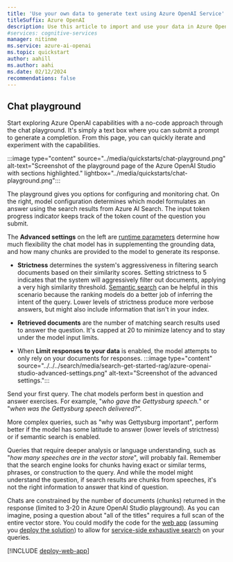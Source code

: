 ```yaml
---
title: 'Use your own data to generate text using Azure OpenAI Service'
titleSuffix: Azure OpenAI
description: Use this article to import and use your data in Azure OpenAI.
#services: cognitive-services
manager: nitinme
ms.service: azure-ai-openai
ms.topic: quickstart
author: aahill
ms.author: aahi
ms.date: 02/12/2024
recommendations: false
---
```


## Chat playground

Start exploring Azure OpenAI capabilities with a no-code approach through the chat playground. It's simply a text box where you can submit a prompt to generate a completion. From this page, you can quickly iterate and experiment with the capabilities. 

:::image type="content" source="../media/quickstarts/chat-playground.png" alt-text="Screenshot of the playground page of the Azure OpenAI Studio with sections highlighted." lightbox="../media/quickstarts/chat-playground.png":::


The playground gives you options for configuring and monitoring chat. On the right, model configuration determines which model formulates an answer using the search results from Azure AI Search. The input token progress indicator keeps track of the token count of the question you submit.

The **Advanced settings** on the left are [runtime parameters](../concepts/use-your-data.md#runtime-parameters) determine how much flexibility the chat model has in supplementing the grounding data, and how many chunks are provided to the model to generate its response. 

- **Strictness** determines the system's aggressiveness in filtering search documents based on their similarity scores. Setting strictness to 5 indicates that the system will aggressively filter out documents, applying a very high similarity threshold. [Semantic search](../concepts/use-your-data.md#search-types) can be helpful in this scenario because the ranking models do a better job of inferring the intent of the query. Lower levels of strictness produce more verbose answers, but might also include information that isn't in your index.

- **Retrieved documents** are the number of matching search results used to answer the question. It's capped at 20 to minimize latency and to stay under the model input limits.

- When **Limit responses to your data** is enabled, the model attempts to only rely on your documents for responses.
:::image type="content" source="../../../search/media/search-get-started-rag/azure-openai-studio-advanced-settings.png" alt-text="Screenshot of the advanced settings.":::

Send your first query. The chat models perform best in question and answer exercises. For example, "*who gave the Gettysburg speech.*" or "*when was the Gettysburg speech delivered?*".

More complex queries, such as "why was Gettysburg important", perform better if the model has some latitude to answer (lower levels of strictness) or if semantic search is enabled.

Queries that require deeper analysis or language understanding, such as "*how many speeches are in the vector store*", will probably fail. Remember that the search engine looks for chunks having exact or similar terms, phrases, or construction to the query. And while the model might understand the question, if search results are chunks from speeches, it's not the right information to answer that kind of question.

Chats are constrained by the number of documents (chunks) returned in the response (limited to 3-20 in Azure OpenAI Studio playground). As you can imagine, posing a question about "all of the titles" requires a full scan of the entire vector store. You could modify the code for the [web app](#deploy-your-model) (assuming you [deploy the solution](#deploy-your-model)) to allow for [service-side exhaustive search](/azure/search/vector-search-how-to-create-index#add-a-vector-search-configuration) on your queries.

<!--You can experiment with the configuration settings such as temperature and pre-response text to improve the performance of your task. You can read more about each parameter in the [REST API](../reference.md).-->

[!INCLUDE [deploy-web-app](deploy-web-app.md)]


